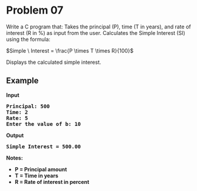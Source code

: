 # Problem 07

Write a C program that:
Takes the principal (P), time (T in years), and rate of interest (R in %) as input from the user.
Calculates the Simple Interest (SI) using the formula:

$Simple \ Interest = \frac{P \times T \times R}{100}$


Displays the calculated simple interest.


## Example
<b>Input<b><br>
<pre>Principal: 500
Time: 2
Rate: 5
Enter the value of b: 10</pre>
<b>Output<b><br>
<pre>Simple Interest = 500.00</pre>




Notes:
- P = Principal amount
- T = Time in years
- R = Rate of interest in percent

